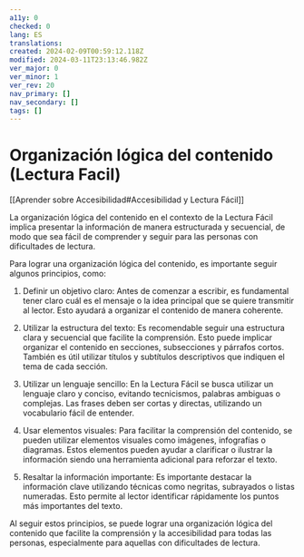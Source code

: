 ```yaml
---
a11y: 0
checked: 0
lang: ES
translations: 
created: 2024-02-09T00:59:12.118Z
modified: 2024-03-11T23:13:46.982Z
ver_major: 0
ver_minor: 1
ver_rev: 20
nav_primary: []
nav_secondary: []
tags: []
---
```

# Organización lógica del contenido (Lectura Facil)

[[Aprender sobre Accesibilidad#Accesibilidad y Lectura Fácil]]

La organización lógica del contenido en el contexto de la Lectura Fácil implica presentar la información de manera estructurada y secuencial, de modo que sea fácil de comprender y seguir para las personas con dificultades de lectura.

Para lograr una organización lógica del contenido, es importante seguir algunos principios, como:

1. Definir un objetivo claro: Antes de comenzar a escribir, es fundamental tener claro cuál es el mensaje o la idea principal que se quiere transmitir al lector. Esto ayudará a organizar el contenido de manera coherente.
  
2. Utilizar la estructura del texto: Es recomendable seguir una estructura clara y secuencial que facilite la comprensión. Esto puede implicar organizar el contenido en secciones, subsecciones y párrafos cortos. También es útil utilizar títulos y subtítulos descriptivos que indiquen el tema de cada sección.

3. Utilizar un lenguaje sencillo: En la Lectura Fácil se busca utilizar un lenguaje claro y conciso, evitando tecnicismos, palabras ambiguas o complejas. Las frases deben ser cortas y directas, utilizando un vocabulario fácil de entender.

4. Usar elementos visuales: Para facilitar la comprensión del contenido, se pueden utilizar elementos visuales como imágenes, infografías o diagramas. Estos elementos pueden ayudar a clarificar o ilustrar la información siendo una herramienta adicional para reforzar el texto.

5. Resaltar la información importante: Es importante destacar la información clave utilizando técnicas como negritas, subrayados o listas numeradas. Esto permite al lector identificar rápidamente los puntos más importantes del texto.

Al seguir estos principios, se puede lograr una organización lógica del contenido que facilite la comprensión y la accesibilidad para todas las personas, especialmente para aquellas con dificultades de lectura.
